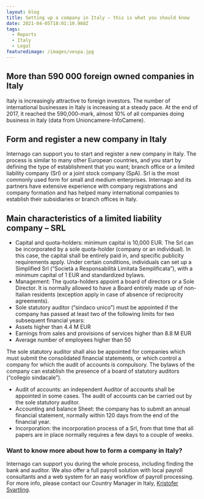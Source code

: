 ```yaml
---
layout: blog
title: Setting up a company in Italy – this is what you should know
date: 2021-04-05T18:01:10.988Z
tags:
  - Reports
  - Italy
  - Legal
featuredimage: /images/vespa.jpg
---
```

## More than 590 000 foreign owned companies in Italy
Italy is increasingly attractive to foreign investors. The number of international businesses in Italy is increasing at a steady pace. At the end of 2017, it reached the 590,000-mark, almost 10% of all companies doing business in Italy (data from Unioncamere-InfoCamere).

## Form and register a new company in Italy
Internago can support you to start and register a new company in Italy. The process is similar to many other European countries, and you start by defining the type of establishment that you want; branch office or a limited liability company (Srl) or a joint stock company (SpA). Srl is the most commonly used form for small and medium enterprises.  Internago and its partners have extensive experience with company registrations and company formation and has helped many international companies to establish their subsidiaries or branch offices in Italy.

## Main characteristics of a limited liability company – SRL
* Capital and quota-holders: minimum capital is 10,000 EUR. The Srl can be incorporated by a sole quota-holder (company or an individual). In this case, the capital shall be entirely paid in, and specific publicity requirements apply. Under certain conditions, individuals can set up a Simplified Srl (“Società a Responsabilità Limitata Semplificata”), with a minimum capital of 1 EUR and standardized bylaws.
* Management: The quota-holders appoint a board of directors or a Sole Director. It is normally allowed to have a Board entirely made up of non-Italian residents (exception apply in case of absence of reciprocity agreements).
* Sole statutory auditor (“sindaco unico”) must be appointed if the company has passed at least two of the following limits for two subsequent financial years:
* Assets higher than 4.4 M EUR
* Earnings from sales and provisions of services higher than 8.8 M EUR
* Average number of employees higher than 50

The sole statutory auditor shall also be appointed for companies which must submit the consolidated financial statements, or which control a company for which the audit of accounts is compulsory. The bylaws of the company can establish the presence of a board of statutory auditors (“collegio sindacale”).
* Audit of accounts: an independent Auditor of accounts shall be appointed in some cases. The audit of accounts can be carried out by the sole statutory auditor.
* Accounting and balance Sheet: the company has to submit an annual financial statement, normally within 120 days from the end of the financial year.
* Incorporation: the incorporation process of a Srl, from that time that all papers are in place normally requires a few days to a couple of weeks.

### Want to know more about how to form a company in Italy?
Internago can support you during the whole process, including finding the bank and auditor. We also offer a full payroll solution with local payroll consultants and a web system for an easy workflow of payroll processing. For more info, please contact our Country Manager in Italy, [Kristofer Svartling](mailto:kristofer.svartling@internago.com).